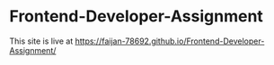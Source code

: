 # Frontend-Developer-Assignment
This site is live at https://faijan-78692.github.io/Frontend-Developer-Assignment/

